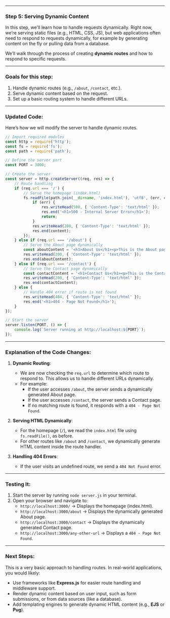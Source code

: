 
---

### **Step 5: Serving Dynamic Content**

In this step, we'll learn how to handle requests dynamically. Right now, we’re serving static files (e.g., HTML, CSS, JS), but web applications often need to respond to requests dynamically, for example by generating content on the fly or pulling data from a database.

We’ll walk through the process of creating **dynamic routes** and how to respond to specific requests.

---

### **Goals for this step**:
1. Handle dynamic routes (e.g., `/about`, `/contact`, etc.).
2. Serve dynamic content based on the request.
3. Set up a basic routing system to handle different URLs.

---

### **Updated Code**:
Here’s how we will modify the server to handle dynamic routes.

```javascript
// Import required modules
const http = require('http');
const fs = require('fs');
const path = require('path');

// Define the server port
const PORT = 3000;

// Create the server
const server = http.createServer((req, res) => {
    // Route handling
    if (req.url === '/') {
        // Serve the homepage (index.html)
        fs.readFile(path.join(__dirname, 'index.html'), 'utf8', (err, content) => {
            if (err) {
                res.writeHead(500, { 'Content-Type': 'text/html' });
                res.end('<h1>500 - Internal Server Error</h1>');
                return;
            }
            res.writeHead(200, { 'Content-Type': 'text/html' });
            res.end(content);
        });
    } else if (req.url === '/about') {
        // Serve the About page dynamically
        const aboutContent = '<h1>About Us</h1><p>This is the About page, dynamically rendered!</p>';
        res.writeHead(200, { 'Content-Type': 'text/html' });
        res.end(aboutContent);
    } else if (req.url === '/contact') {
        // Serve the Contact page dynamically
        const contactContent = '<h1>Contact Us</h1><p>This is the Contact page, dynamically rendered!</p>';
        res.writeHead(200, { 'Content-Type': 'text/html' });
        res.end(contactContent);
    } else {
        // Handle 404 error if route is not found
        res.writeHead(404, { 'Content-Type': 'text/html' });
        res.end('<h1>404 - Page Not Found</h1>');
    }
});

// Start the server
server.listen(PORT, () => {
    console.log(`Server running at http://localhost:${PORT}`);
});
```

---

### **Explanation of the Code Changes**:

1. **Dynamic Routing**:
   - We are now checking the `req.url` to determine which route to respond to. This allows us to handle different URLs dynamically.
   - For example:
     - If the user accesses `/about`, the server sends a dynamically generated About page.
     - If the user accesses `/contact`, the server sends a Contact page.
     - If no matching route is found, it responds with a `404 - Page Not Found`.

2. **Serving HTML Dynamically**:
   - For the homepage (`/`), we read the `index.html` file using `fs.readFile()`, as before.
   - For other routes like `/about` and `/contact`, we dynamically generate HTML content inside the route handler.

3. **Handling 404 Errors**:
   - If the user visits an undefined route, we send a `404 Not Found` error.

---

### **Testing It**:
1. Start the server by running `node server.js` in your terminal.
2. Open your browser and navigate to:
   - `http://localhost:3000/` → Displays the homepage (index.html).
   - `http://localhost:3000/about` → Displays the dynamically generated About page.
   - `http://localhost:3000/contact` → Displays the dynamically generated Contact page.
   - `http://localhost:3000/any-other-url` → Displays a `404 - Page Not Found`.

---

### **Next Steps**:
This is a very basic approach to handling routes. In real-world applications, you would likely:
- Use frameworks like **Express.js** for easier route handling and middleware support.
- Render dynamic content based on user input, such as form submissions, or from data sources (like a database).
- Add templating engines to generate dynamic HTML content (e.g., **EJS** or **Pug**).
